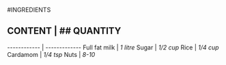 #INGREDIENTS

## CONTENT | ## QUANTITY
------------ | -------------
Full fat milk | *1 litre* 
Sugar | *1/2 cup*
Rice | *1/4 cup*
Cardamom | *1/4 tsp*
Nuts | *8-10*
